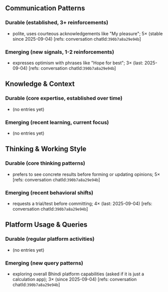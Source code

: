 ## Communication Patterns
### Durable (established, 3+ reinforcements)
- polite, uses courteous acknowledgements like "My pleasure"; 5× (stable since 2025-09-04) [refs: conversation chatId:`390b7a8a29e94b`]

### Emerging (new signals, 1-2 reinforcements)
- expresses optimism with phrases like "Hope for best"; 3× (last: 2025-09-04) [refs: conversation chatId:`390b7a8a29e94b`]

## Knowledge & Context
### Durable (core expertise, established over time)
- (no entries yet)

### Emerging (recent learning, current focus)
- (no entries yet)

## Thinking & Working Style
### Durable (core thinking patterns)
- prefers to see concrete results before forming or updating opinions; 5× [refs: conversation chatId:`390b7a8a29e94b`]

### Emerging (recent behavioral shifts)
- requests a trial/test before committing; 4× (last: 2025-09-04) [refs: conversation chatId:`390b7a8a29e94b`]

## Platform Usage & Queries
### Durable (regular platform activities)
- (no entries yet)

### Emerging (new query patterns)
- exploring overall Bhindi platform capabilities (asked if it is just a calculation app); 3× (since 2025-09-04) [refs: conversation chatId:`390b7a8a29e94b`]